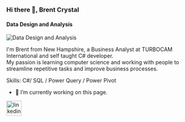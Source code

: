 ### Hi there 👋, Brent Crystal
#### Data Design and Analysis
![Data Design and Analysis](https://images.unsplash.com/photo-1502465771179-51f3535da42c?ixlib=rb-1.2.1&ixid=MnwxMjA3fDB8MHxjb2xsZWN0aW9uLXBhZ2V8MXwzNTc3OTQyfHxlbnwwfHx8fA%3D%3D&auto=format&fit=crop&w=500&q=60)

I'm Brent from New Hampshire, a Business Analyst at TURBOCAM International and self taught C# developer.  
My passion is learning computer science and working with people to streamline repetitive tasks and improve business processes.

Skills: C#/ SQL / Power Query / Power Pivot

- 🔭 I’m currently working on this page. 


[<img src='https://cdn.jsdelivr.net/npm/simple-icons@3.0.1/icons/linkedin.svg' alt='linkedin' height='40'>](https://www.linkedin.com/in/brent-crystal-2gb3tg317/)  


